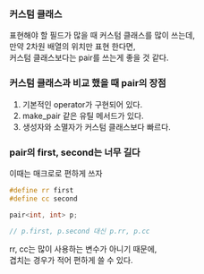 ### 커스텀 클래스 

표현해야 할 필드가 많을 때 커스텀 클래스를 많이 쓰는데,  
만약 2차원 배열의 위치만 표현 한다면,  
커스텀 클래스보다는 pair를 쓰는게 좋을 것 같다.

### 커스텀 클래스과 비교 했을 때 pair의 장점

1. 기본적인 operator가 구현되어 있다.
2. make_pair 같은 유틸 메서드가 있다.
3. 생성자와 소멸자가 커스텀 클래스보다 빠르다.

### pair의 first, second는 너무 길다

이때는 매크로로 편하게 쓰자

```cpp
#define rr first
#define cc second

pair<int, int> p;

// p.first, p.second 대신 p.rr, p.cc
```

rr, cc는 많이 사용하는 변수가 아니기 때문에,  
겹치는 경우가 적어 편하게 쓸 수 있다.